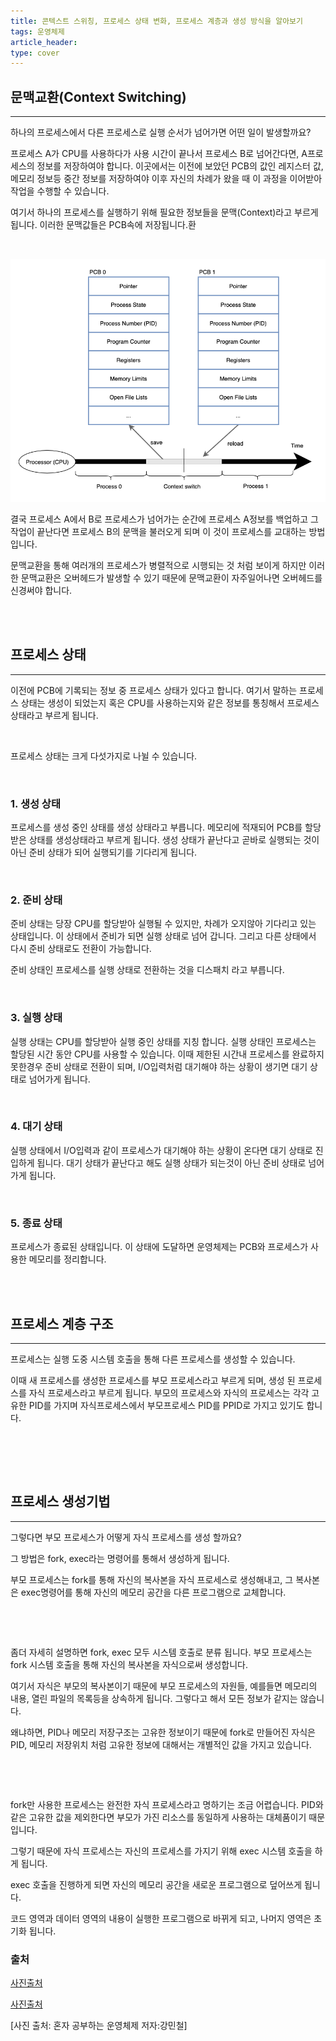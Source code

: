 ```yaml
---
title: 콘텍스트 스위칭, 프로세스 상태 변화, 프로세스 계층과 생성 방식을 알아보기
tags: 운영체제
article_header:
type: cover
---
```


## 문맥교환(Context Switching)

---
하나의 프로세스에서 다른 프로세스로 실행 순서가 넘어가면 어떤 일이 발생할까요?

프로세스 A가 CPU를 사용하다가 사용 시간이 끝나서 프로세스 B로 넘어간다면, A프로세스의 정보를
저장하여야 합니다. 이곳에서는 이전에 보았던 PCB의 값인 레지스터 값, 메모리 정보등 중간 정보를 저장하여야
이후 자신의 차례가 왔을 때 이 과정을 이어받아 작업을 수행할 수 있습니다.

여기서 하나의 프로세스를 실행하기 위해 필요한 정보들을 문맥(Context)라고 부르게 됩니다.
이러한 문맥값들은 PCB속에 저장됩니다.환

<br>

![](https://raw.githubusercontent.com/jickDo/picture/master/OS/study/cp2/8/context_switching.png)


결국 프로세스 A에서 B로 프로세스가 넘어가는 순간에 프로세스 A정보를 백업하고 그작업이 끝난다면
프로세스 B의 문맥을 불러오게 되며 이 것이 프로세스를 교대하는 방법입니다.

문맥교환을 통해 여러개의 프로세스가 병렬적으로 시행되는 것 처럼 보이게 하지만 이러한 문맥교환은
오버헤드가 발생할 수 있기 때문에 문맥교환이 자주일어나면 오버헤드를 신경써야 합니다.

<br>
<br>

## 프로세스 상태

---

이전에 PCB에 기록되는 정보 중 프로세스 상태가 있다고 합니다. 여기서 말하는 프로세스 상태는 생성이 되었는지
혹은 CPU를 사용하는지와 같은 정보를 통칭해서 프로세스 상태라고 부르게 됩니다.

<br>

프로세스 상태는 크게 다섯가지로 나뉠 수 있습니다.

[](https://raw.githubusercontent.com/jickDo/picture/master/OS/study/cp2/8/process_state.png)

<br>

### 1. 생성 상태

프로세스를 생성 중인 상태를 생성 상태라고 부릅니다. 메모리에 적재되어 PCB를 할당받은 상태를 생성상태라고 부르게 됩니다.
생성 상태가 끝난다고 곧바로 실행되는 것이 아닌 준비 상태가 되어 실행되기를 기다리게 됩니다.

<br>

### 2. 준비 상태

준비 상태는 당장 CPU를 할당받아 실행될 수 있지만, 차례가 오지않아 기다리고 있는 상태입니다.
이 상태에서 준비가 되면 실행 상태로 넘어 갑니다. 그리고 다른 상태에서 다시 준비 상태로도 전환이 가능합니다.

준비 상태인 프로세스를 실행 상태로 전환하는 것을 디스패치 라고 부릅니다.

<br>

### 3. 실행 상태

실행 상태는 CPU를 할당받아 실행 중인 상태를 지칭 합니다. 실행 상태인 프로세스는 할당된 시간 동안 CPU를 사용할 수 있습니다.
이때 제한된 시간내 프로세스를 완료하지 못한경우 준비 상태로 전환이 되며, I/O입력처럼 대기해야 하는 상황이 생기면
대기 상태로 넘어가게 됩니다.

<br>

### 4. 대기 상태

실행 상태에서 I/O입력과 같이 프로세스가 대기해야 하는 상황이 온다면 대기 상태로 진입하게 됩니다.
대기 상태가 끝난다고 해도 실행 상태가 되는것이 아닌 준비 상태로 넘어가게 됩니다.

<br>

### 5. 종료 상태

프로세스가 종료된 상태입니다. 이 상태에 도달하면 운영체제는 PCB와 프로세스가 사용한 메모리를 정리합니다.

<br>
<br>

## 프로세스 계층 구조

---

프로세스는 실행 도중 시스템 호출을 통해 다른 프로세스를 생성할 수 있습니다.

이때 새 프로세스를 생성한 프로세스를 부모 프로세스라고 부르게 되며, 생성 된 프로세스를 자식 프로세스라고
부르게 됩니다.
부모의 프로세스와 자식의 프로세스는 각각 고유한 PID를 가지며 자식프로세스에서 부모프로세스 PID를 PPID로 가지고 있기도 합니다.

<br>

[](https://raw.githubusercontent.com/jickDo/picture/master/OS/study/cp2/8/process_layer.png)

<br>
<br>

## 프로세스 생성기법

---

그렇다면 부모 프로세스가 어떻게 자식 프로세스를 생성 할까요?

그 방법은 fork, exec라는 명령어를 통해서 생성하게 됩니다.

부모 프로세스는 fork를 통해 자신의 복사본을 자식 프로세스로 생성해내고, 그 복사본은 exec명령어를 통해
자신의 메모리 공간을 다른 프로그램으로 교체합니다.

<br>

[](https://raw.githubusercontent.com/jickDo/picture/master/OS/study/cp2/8/fork.png)

<br>

좀더 자세히 설명하면 fork, exec 모두 시스템 호출로 분류 됩니다.
부모 프로세스는 fork 시스템 호출을 통해 자신의 복사본을 자식으로써 생성합니다.

여기서 자식은 부모의 복사본이기 때문에 부모 프로세스의 자원들, 예를들면 메모리의 내용, 열린 파일의 목록등을
상속하게 됩니다. 그렇다고 해서 모든 정보가 같지는 않습니다.

왜냐하면, PID나 메모리 저장구조는 고유한 정보이기 때문에 fork로 만들어진 자식은 PID, 메모리 저장위치
처럼 고유한 정보에 대해서는 개별적인 값을 가지고 있습니다.

<br>

[](https://raw.githubusercontent.com/jickDo/picture/master/OS/study/cp2/8/exec.png)

<br>

fork만 사용한 프로세스는 완전한 자식 프로세스라고 명하기는 조금 어렵습니다.
PID와 같은 고유한 값을 제외한다면 부모가 가진 리소스를 동일하게 사용하는 대체품이기 때문입니다.

그렇기 때문에 자식 프로세스는 자신의 프로세스를 가지기 위해 exec 시스템 호출을 하게 됩니다.

exec 호출을 진행하게 되면 자신의 메모리 공간을 새로운 프로그램으로 덮어쓰게 됩니다.

코드 영역과 데이터 영역의 내용이 실행한 프로그램으로 바뀌게 되고, 나머지 영역은 초기화 됩니다.

### 출처
[사진출처](https://yoongrammer.tistory.com/53)

[사진출처](https://thebook.io/080367/0021/)

[사진 출처: 혼자 공부하는 운영체제 저자:강민철]

<br>
<br>
<br>

